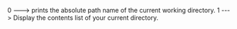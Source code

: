 0 ---> prints the absolute path name of the current working directory.
1 ---> Display the contents list of your current directory.
